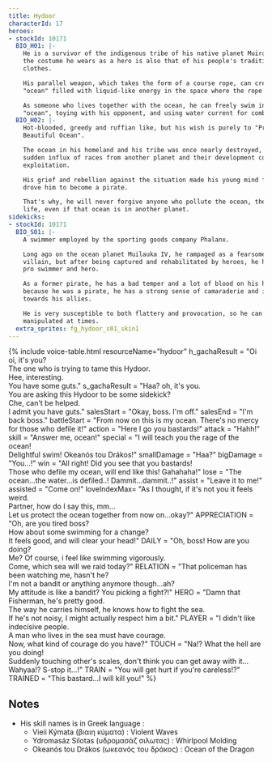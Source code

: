 ```yaml
---
title: Hydoor
characterId: 17
heroes:
- stockId: 10171
  BIO_H01: |-
    He is a survivor of the indigenous tribe of his native planet Muirauka IV, and
    the costume he wears as a hero is also that of his people's traditional best
    clothes.

    His parallel weapon, which takes the form of a course rope, can create an
    "ocean" filled with liquid-like energy in the space where the rope is released.

    As someone who lives together with the ocean, he can freely swim in that
    "ocean", toying with his opponent, and using water current for combat.
  BIO_H02: |-
    Hot-blooded, greedy and ruffian like, but his wish is purely to "Protect the
    Beautiful Ocean".

    The ocean in his homeland and his tribe was once nearly destroyed, due to the
    sudden influx of races from another planet and their development competition and
    exploitation.

    His grief and rebellion against the situation made his young mind fierce and
    drove him to become a pirate.

    That's why, he will never forgive anyone who pollute the ocean, the source of
    life, even if that ocean is in another planet.
sidekicks:
- stockId: 10171
  BIO_S01: |-
    A swimmer employed by the sporting goods company Phalanx.

    Long ago on the ocean planet Muilauka IV, he rampaged as a fearsome pirate
    villain, but after being captured and rehabilitated by heroes, he has become a
    pro swimmer and hero.

    As a former pirate, he has a bad temper and a lot of blood on his hands, but
    because he was a pirate, he has a strong sense of camaraderie and is very caring
    towards his allies.

    He is very susceptible to both flattery and provocation, so he can be easily
    manipulated at times.
  extra_sprites: fg_hydoor_s01_skin1
---
```


{% include voice-table.html resourceName="hydoor"
h_gachaResult = "Oi oi, it's you?<br>The one who is trying to tame this Hydoor.<br>Hee, interesting.<br>You have some guts."
s_gachaResult = "Haa? oh, it's you.<br>You are asking this Hydoor to be some sidekick?<br>Che, can't be helped.<br>I admit you have guts."
salesStart = "Okay, boss. I'm off."
salesEnd = "I'm back boss."
battleStart = "From now on this is my ocean. There's no mercy for those who defile it!"
action = "Here I go you bastards!"
attack = "Hahh!"
skill = "Answer me, ocean!"
special = "I will teach you the rage of the ocean!<br>Delightful swim! Okeanós tou Drákos!"
smallDamage = "Haa?"
bigDamage = "You…!"
win = "All right! Did you see that you bastards!<br>Those who defile my ocean, will end like this! Gahahaha!"
lose = "The ocean…the water…is defiled..! Dammit…dammit..!"
assist = "Leave it to me!"
assisted = "Come on!"
loveIndexMax= "As I thought, if it's not you it feels weird.<br>Partner, how do I say this, mm…<br>Let us protect the ocean together from now on…okay?"
APPRECIATION = "Oh, are you tired boss?<br>How about some swimming for a change?<br>It feels good, and will clear your head!"
DAILY = "Oh, boss! How are you doing?<br>Me? Of course, i feel like swimming vigorously.<br>Come, which sea will we raid today?"
RELATION = "That policeman has been watching me, hasn't he?<br>I'm not a bandit or anything anymore though…ah?<br>My attitude is like a bandit? You picking a fight?!"
HERO = "Damn that Fisherman, he's pretty good.<br>The way he carries himself, he knows how to fight the sea.<br>If he's not noisy, I might actually respect him a bit."
PLAYER = "I didn't like indecisive people.<br>A man who lives in the sea must have courage.<br>Now, what kind of courage do you have?"
TOUCH = "Na!? What the hell are you doing!<br>Suddenly touching other's scales, don't think you can get away with it…<br>Wahyaa!? S-stop it…!"
TRAIN = "You will get hurt if you're careless!?"
TRAINED = "This bastard…I will kill you!"
%}

## Notes
- His skill names is in Greek language :
  - Vieii Kýmata (βιαιη κύματα) : Violent Waves
  - Ydromasáz Silotas (υδρομασάζ σιλωτας) : Whirlpool Molding
  - Okeanós tou Drákos (ωκεανός του δράκος) : Ocean of the Dragon
